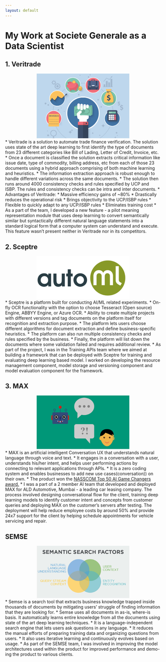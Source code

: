 ```yaml
---
layout: default
---
```


# My Work at Societe Generale as a Data Scientist

## 1. Veritrade
<div align="center">
    <img alt="Logo" src="images/featured.jpg" width="300" />
</div>
* Veritrade is a solution to automate trade finance verification. The solution uses state of the art deep learning to first identify the type of documents 
  from 23 different categories like Bill of Lading, Letter of Credit, Invoice, etc. 
* Once a document is classified the solution extracts critical information like issue date, type of commodity, billing address, etc from each of those 23 documents 
  using a hybrid approach comprising of both machine learning and heuristics. 
* The information extraction approach is robust enough to handle different variations across the same documents. 
* The solution then runs around 4000 consistency checks and rules specified by UCP and ISBP. The rules and consistency checks can be intra and inter documents.
* Advantages of Veritrade:
  * Massive efficiency gains of ~80%
  * Drastically reduces the operational risk
  * Brings objectivity to the UCP/ISBP rules
  * Flexible to quickly adapt to any UCP/ISBP rules
  * Eliminates training cost
* As a part of the team, I developed a new feature - a pilot meaning representation module that uses deep learning to convert semantically similar but syntactically different natural language statements into a standard logical form that a computer system can understand and execute. This feature wasn’t present neither in Veritrade nor in its competitors.
  

## 2. Sceptre
<div align="center">
    <img alt="Logo" src="images/sceptre.png" width="300" />
</div>
* Sceptre is a platform built for conducting AI/ML related experiments. 
* On-fly OCR functionality with the option to choose Tesseract (Open source) Engine, ABBYY Engine, or Azure OCR. 
* Ability to create multiple projects with different versions and tag documents on the platform itself for recognition and extraction purpose. 
* The platform lets users choose different algorithms for document extraction and define business-specific heuristics. 
* The platform can also run multiple consistency checks and rules specified by the business. 
* Finally, the platform will list down the documents where some validation failed and requires additional review.
* As part of the project, I was in the Training APIs team where we aimed at building a framework that can be deployed with Sceptre for training and evaluating deep learning based model. I worked on developing the resource management component, model storage and versioning component and model evaluation component for the framework.


## 3. MAX
<div align="center">
    <img alt="Logo" src="images/max.png" width="300" />
</div>
* MAX is an artificial intelligent Conversation UX that understands natural language through voice and text. 
* It engages in a conversation with a user, understands his/her intent, and helps user performing actions by connecting to relevant applications through APIs. 
* It is a zero coding system and enables businesses to add new use cases(conversation)) on their own. 
* The product won the <a href="https://nasscom.in/knowledge-center/publications/top-50-ai-game-changers-compendium-best-ai-solutions-use-cases" target="_blank">NASSCOM Top 50 AI Game Changers award.</a>
* I was a part of a 2 member AI team that developed and deployed MAX for ALD Automotive, Mumbai - a leading car leasing company. The process involved designing conversational flow for the client, training deep learning models to identify customer intent and concepts   from customer queries and deploying MAX on the customer’s servers after testing. The deployment will help reduce employee costs by around 50% and provide 24x7 support for the client by helping schedule appointments for vehicle servicing and repair.


## SEMSE
<div align="center">
    <img alt="Logo" src="images/semse.jpg" width="300" />
</div>
* Semse is a search tool that extracts business knowledge trapped inside thousands of documents by mitigating users’ struggle of finding information that they are looking for.
* Semse uses all documents in as-is, where-is basis. It automatically learns entire knowledge from all the documents using state of the art deep learning techniques. 
* It is a language-independent search engine that lets users ask questions in any language. 
* It reduces the manual efforts of preparing training data and organizing questions from users. 
* It also uses iterative learning and continuously evolves based on usage.
* As part of the SEMSE team, I was involved in improving the model architectures used within the product for improved performance and demo-ing the product to various clients.
